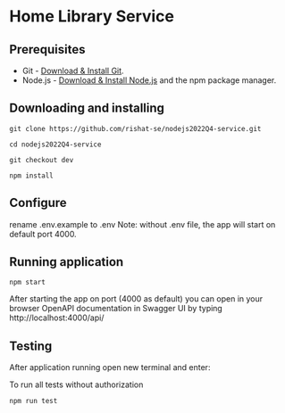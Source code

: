 # Home Library Service

## Prerequisites

- Git - [Download & Install Git](https://git-scm.com/downloads).
- Node.js - [Download & Install Node.js](https://nodejs.org/en/download/) and the npm package manager.

## Downloading and installing

```
git clone https://github.com/rishat-se/nodejs2022Q4-service.git
```

```
cd nodejs2022Q4-service
```

```
git checkout dev
```

```
npm install
```

## Configure

rename .env.example to .env
Note: without .env file, the app will start on default port 4000.

## Running application

```
npm start
```

After starting the app on port (4000 as default) you can open
in your browser OpenAPI documentation in Swagger UI by typing http://localhost:4000/api/

## Testing

After application running open new terminal and enter:

To run all tests without authorization

```
npm run test
```
